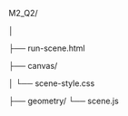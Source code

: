 M2_Q2/

│

├── run-scene.html

├── canvas/

│   └── scene-style.css

├── geometry/
    └── scene.js
